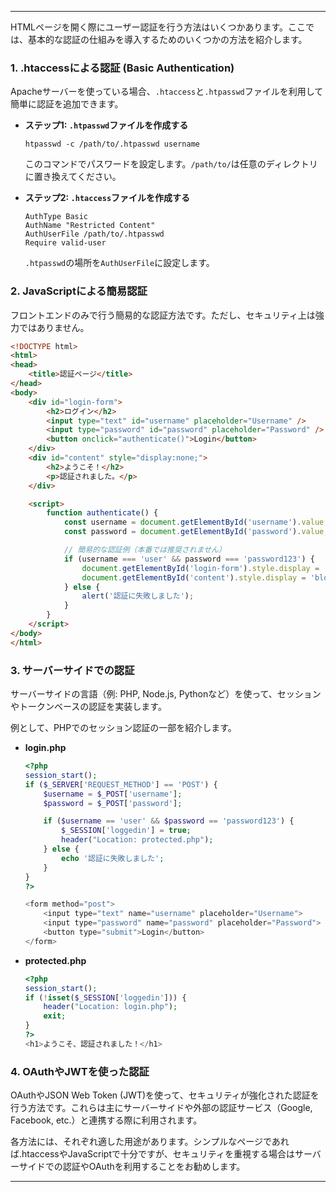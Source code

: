 
---

HTMLページを開く際にユーザー認証を行う方法はいくつかあります。ここでは、基本的な認証の仕組みを導入するためのいくつかの方法を紹介します。

### 1. **.htaccessによる認証 (Basic Authentication)**
   Apacheサーバーを使っている場合、`.htaccess`と`.htpasswd`ファイルを利用して簡単に認証を追加できます。

   - **ステップ1: `.htpasswd`ファイルを作成する**
     ```
     htpasswd -c /path/to/.htpasswd username
     ```
     このコマンドでパスワードを設定します。`/path/to/`は任意のディレクトリに置き換えてください。

   - **ステップ2: `.htaccess`ファイルを作成する**
     ```
     AuthType Basic
     AuthName "Restricted Content"
     AuthUserFile /path/to/.htpasswd
     Require valid-user
     ```

     `.htpasswd`の場所を`AuthUserFile`に設定します。

### 2. **JavaScriptによる簡易認証**
   フロントエンドのみで行う簡易的な認証方法です。ただし、セキュリティ上は強力ではありません。

   ```html
   <!DOCTYPE html>
   <html>
   <head>
       <title>認証ページ</title>
   </head>
   <body>
       <div id="login-form">
           <h2>ログイン</h2>
           <input type="text" id="username" placeholder="Username" />
           <input type="password" id="password" placeholder="Password" />
           <button onclick="authenticate()">Login</button>
       </div>
       <div id="content" style="display:none;">
           <h2>ようこそ！</h2>
           <p>認証されました。</p>
       </div>

       <script>
           function authenticate() {
               const username = document.getElementById('username').value;
               const password = document.getElementById('password').value;

               // 簡易的な認証例（本番では推奨されません）
               if (username === 'user' && password === 'password123') {
                   document.getElementById('login-form').style.display = 'none';
                   document.getElementById('content').style.display = 'block';
               } else {
                   alert('認証に失敗しました');
               }
           }
       </script>
   </body>
   </html>
   ```

### 3. **サーバーサイドでの認証**
   サーバーサイドの言語（例: PHP, Node.js, Pythonなど）を使って、セッションやトークンベースの認証を実装します。

   例として、PHPでのセッション認証の一部を紹介します。

   - **login.php**
     ```php
     <?php
     session_start();
     if ($_SERVER['REQUEST_METHOD'] == 'POST') {
         $username = $_POST['username'];
         $password = $_POST['password'];

         if ($username == 'user' && $password == 'password123') {
             $_SESSION['loggedin'] = true;
             header("Location: protected.php");
         } else {
             echo '認証に失敗しました';
         }
     }
     ?>

     <form method="post">
         <input type="text" name="username" placeholder="Username">
         <input type="password" name="password" placeholder="Password">
         <button type="submit">Login</button>
     </form>
     ```

   - **protected.php**
     ```php
     <?php
     session_start();
     if (!isset($_SESSION['loggedin'])) {
         header("Location: login.php");
         exit;
     }
     ?>
     <h1>ようこそ、認証されました！</h1>
     ```

### 4. **OAuthやJWTを使った認証**
   OAuthやJSON Web Token (JWT)を使って、セキュリティが強化された認証を行う方法です。これらは主にサーバーサイドや外部の認証サービス（Google, Facebook, etc.）と連携する際に利用されます。

各方法には、それぞれ適した用途があります。シンプルなページであれば.htaccessやJavaScriptで十分ですが、セキュリティを重視する場合はサーバーサイドでの認証やOAuthを利用することをお勧めします。

---
